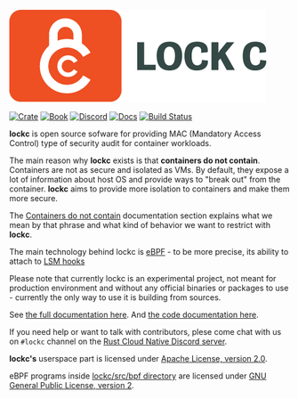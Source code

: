 ![lockc](docs/src/images/logo-horizontal-lockc.png)

[![Crate](https://img.shields.io/crates/v/lockc)](https://crates.io/crates/lockc)
[![Book](https://img.shields.io/website?url=https%3A%2F%2Francher-sandbox.github.io%2Flockc%2F)](https://rancher-sandbox.github.io/lockc/)
[![Discord](https://img.shields.io/discord/874314181191565453?label=discord&logo=discord)](https://discord.gg/799cmsYB4q)
[![Docs](https://docs.rs/lockc/badge.svg)](https://docs.rs/lockc/)
[![Build Status](https://github.com/rancher-sandbox/lockc/actions/workflows/rust.yml/badge.svg)](https://github.com/rancher-sandbox/lockc/actions/workflows/rust.yml)

**lockc** is open source sofware for providing MAC (Mandatory Access Control)
type of security audit for container workloads.

The main reason why **lockc** exists is that **containers do not contain**.
Containers are not as secure and isolated as VMs. By default, they expose
a lot of information about host OS and provide ways to "break out" from the
container. **lockc** aims to provide more isolation to containers and make them
more secure.

The [Containers do not contain](https://rancher-sandbox.github.io/lockc/containers-do-not-contain.html)
documentation section explains what we mean by that phrase and what kind of
behavior we want to restrict with **lockc**.

The main technology behind lockc is [eBPF](https://ebpf.io/) - to be more
precise, its ability to attach to [LSM hooks](https://www.kernel.org/doc/html/latest/bpf/bpf_lsm.html)

Please note that currently lockc is an experimental project, not meant for
production environment and without any official binaries or packages to use -
currently the only way to use it is building from sources.

See [the full documentation here](https://rancher-sandbox.github.io/lockc/).
And [the code documentation here](https://docs.rs/lockc/).

If you need help or want to talk with contributors, plese come chat with us
on `#lockc` channel on the [Rust Cloud Native Discord server](https://discord.gg/799cmsYB4q).

**lockc's** userspace part is licensed under [Apache License, version 2.0](https://github.com/rancher-sandbox/lockc/blob/main/LICENSE).

eBPF programs inside [lockc/src/bpf directory](https://github.com/rancher-sandbox/lockc/tree/main/lockc/src/bpf)
are licensed under [GNU General Public License, version 2](https://github.com/rancher-sandbox/lockc/blob/main/lockc/src/bpf/LICENSE).
